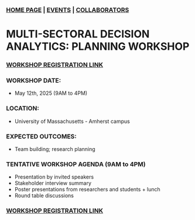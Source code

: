 ### [HOME PAGE](README.md) | [EVENTS](EVENTS.md) | [COLLABORATORS](COLLABORATORS.md)
# MULTI-SECTORAL DECISION ANALYTICS: PLANNING WORKSHOP
### [WORKSHOP REGISTRATION LINK](https://forms.gle/rW8ScRudMwXXAH719) 
### WORKSHOP DATE: 
- May 12th, 2025 (9AM to 4PM)
### LOCATION: 
- University of Massachusetts - Amherst campus
### EXPECTED OUTCOMES: 
- Team building; research planning 
### TENTATIVE WORKSHOP AGENDA (9AM to 4PM)
- Presentation by invited speakers
- Stakeholder interview summary
- Poster presentations from researchers and students + lunch
- Round table discussions

### [WORKSHOP REGISTRATION LINK](https://forms.gle/rW8ScRudMwXXAH719)





